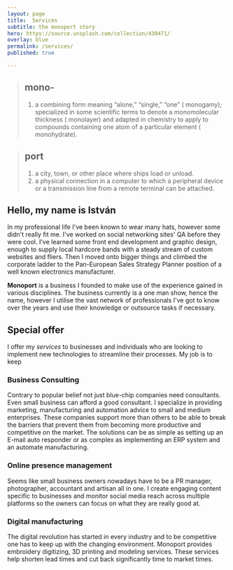 ```yaml
---
layout: page
title:  Services
subtitle: the monoport story
hero: https://source.unsplash.com/collection/430471/
overlay: blue
permalink: /services/
published: true

---
```



> ## mono-
> 1. a combining form meaning “alone,” “single,” “one” ( monogamy); specialized in some scientific terms to denote a monomolecular thickness ( monolayer) and adapted in chemistry to apply to compounds containing one atom of a particular element ( monohydrate).

> ## port
> 1. a city, town, or other place where ships load or unload.
> 2. a physical connection in a computer to which a peripheral device or a transmission line from a remote terminal can be attached.

## Hello, my name is István

In my professional life I've been known to wear many hats, however some didn't really fit me. I've  worked on social networking sites' QA before they were cool. I've learned some front end development and graphic design, enough to supply local hardcore bands with a steady stream of custom websites and fliers. Then I moved onto bigger things and climbed the corporate ladder to the Pan-European Sales Strategy Planner position of a well known electronics manufacturer.

**Monoport** is a business I founded to make use of the experience gained in various disciplines. The business currently is a one man show, hence the name, however I utilise the vast network of professionals I've got to know over the years and use their knowledge or outsource tasks if necessary.

## Special offer

I offer my *services* to businesses and individuals who are looking to implement new technologies to streamline their processes. My job is to keep 

### Business Consulting
Contrary to popular belief not just blue-chip companies need consultants. Even small business can afford a good consultant. I specialize in providing marketing, manufacturing and automation advice to small and medium enterprises. These companies support more than others to be able to break the barriers that prevent them from becoming more productive and competitive on the market. The solutions can be as simple as setting up an E-mail auto responder or as complex as implementing an ERP system and an automate manufacturing.

### Online presence management
Seems like small business owners nowadays have to be a PR manager, photographer, accountant and artisan all in one. I create engaging content specific to businesses and monitor social media reach across multiple platforms so the owners can focus on what they are really good at.


### Digital manufacturing
The digital revolution has started in every industry and to be competitive one has to keep up with the changing environment. Monoport provides embroidery digitizing, 3D printing and modeling services. These services help shorten lead times and cut back significantly time to market times.



